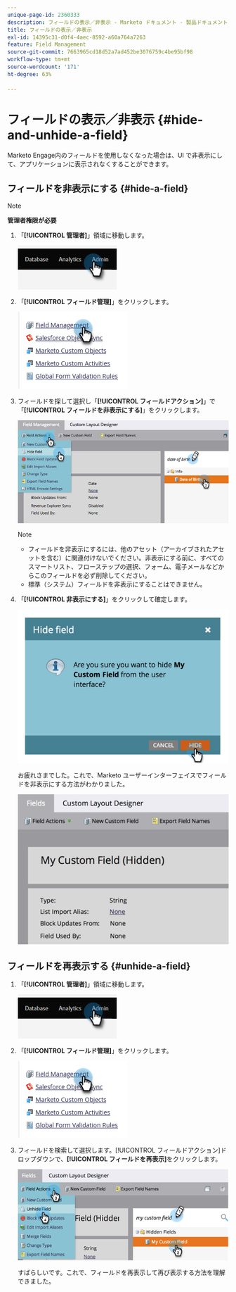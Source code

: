```yaml
---
unique-page-id: 2360333
description: フィールドの表示／非表示 - Marketo ドキュメント - 製品ドキュメント
title: フィールドの表示／非表示
exl-id: 14395c31-d0f4-4aec-8592-a60a764a7263
feature: Field Management
source-git-commit: 7663965cd18d52a7ad452be3076759c4be95bf98
workflow-type: tm+mt
source-wordcount: '171'
ht-degree: 63%

---
```


# フィールドの表示／非表示 {#hide-and-unhide-a-field}

Marketo Engage内のフィールドを使用しなくなった場合は、UI で非表示にして、アプリケーションに表示されなくすることができます。

## フィールドを非表示にする {#hide-a-field}

>[!NOTE]
>
>**管理者権限が必要**

1. 「**[!UICONTROL 管理者]**」領域に移動します。

   ![](assets/hide-and-unhide-a-field-1.png)

1. 「**[!UICONTROL フィールド管理]**」をクリックします。

   ![](assets/hide-and-unhide-a-field-2.png)

1. フィールドを探して選択し「**[!UICONTROL フィールドアクション]**」で「**[!UICONTROL フィールドを非表示にする]**」をクリックします。

   ![](assets/hide-and-unhide-a-field-3.png)

   >[!NOTE]
   >
   >* フィールドを非表示にするには、他のアセット（アーカイブされたアセットを含む）に関連付けないでください。非表示にする前に、すべてのスマートリスト、フローステップの選択、フォーム、電子メールなどからこのフィールドを必ず削除してください。
   >* 標準（システム）フィールドを非表示にすることはできません。

1. 「**[!UICONTROL 非表示にする]**」をクリックして確定します。

   ![](assets/hide-and-unhide-a-field-4.png)

   お疲れさまでした。これで、Marketo ユーザーインターフェイスでフィールドを非表示にする方法がわかりました。

   ![](assets/hide-and-unhide-a-field-5.png)

## フィールドを再表示する {#unhide-a-field}

1. 「**[!UICONTROL 管理者]**」領域に移動します。

   ![](assets/hide-and-unhide-a-field-6.png)

1. 「**[!UICONTROL フィールド管理]**」をクリックします。

   ![](assets/hide-and-unhide-a-field-7.png)

1. フィールドを検索して選択します。[!UICONTROL フィールドアクション]ドロップダウンで、**[!UICONTROL フィールドを再表示]**&#x200B;をクリックします。

   ![](assets/hide-and-unhide-a-field-8.png)

   すばらしいです。これで、フィールドを再表示して再び表示する方法を理解できました。

